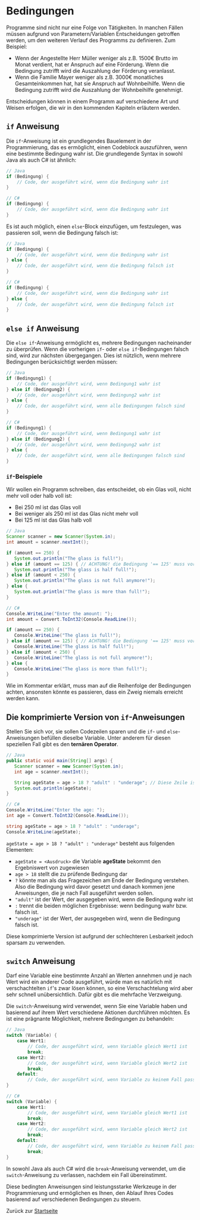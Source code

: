 # Bedingungen

Programme sind nicht nur eine Folge von Tätigkeiten. In manchen Fällen müssen aufgrund von Parametern/Variablen Entscheidungen getroffen werden, um den weiteren Verlauf des Programms zu definieren. Zum Beispiel:
- Wenn der Angestellte Herr Müller weniger als z.B. 1500€ Brutto im Monat verdient, hat er Anspruch auf eine Förderung. Wenn die Bedingung zutrifft wird die Auszahlung der Förderung veranlasst.
- Wenn die Familie Mayer weniger als z.B. 3000€ monatliches Gesamteinkommen hat, hat sie Anspruch auf Wohnbeihilfe. Wenn die Bedingung zutrifft wird die Auszahlung der Wohnbeihilfe genehmigt.

Entscheidungen können in einem Programm auf verschiedene Art und Weisen erfolgen, die wir in den kommenden Kapiteln erläutern werden.

## `if` Anweisung

Die `if`-Anweisung ist ein grundlegendes Bauelement in der Programmierung, das es ermöglicht, einen Codeblock auszuführen, wenn eine bestimmte Bedingung wahr ist. Die grundlegende Syntax in sowohl Java als auch C# ist ähnlich:

```java
// Java
if (Bedingung) {
    // Code, der ausgeführt wird, wenn die Bedingung wahr ist
}
```

```csharp
// C#
if (Bedingung) {
    // Code, der ausgeführt wird, wenn die Bedingung wahr ist
}
```

Es ist auch möglich, einen `else`-Block einzufügen, um festzulegen, was passieren soll, wenn die Bedingung falsch ist:

```java
// Java
if (Bedingung) {
    // Code, der ausgeführt wird, wenn die Bedingung wahr ist
} else {
    // Code, der ausgeführt wird, wenn die Bedingung falsch ist
}
```

```csharp
// C#
if (Bedingung) {
    // Code, der ausgeführt wird, wenn die Bedingung wahr ist
} else {
    // Code, der ausgeführt wird, wenn die Bedingung falsch ist
}
```

## `else if` Anweisung

Die `else if`-Anweisung ermöglicht es, mehrere Bedingungen nacheinander zu überprüfen. Wenn die vorherigen `if`- oder `else if`-Bedingungen falsch sind, wird zur nächsten übergegangen. Dies ist nützlich, wenn mehrere Bedingungen berücksichtigt werden müssen:

```java
// Java
if (Bedingung1) {
    // Code, der ausgeführt wird, wenn Bedingung1 wahr ist
} else if (Bedingung2) {
    // Code, der ausgeführt wird, wenn Bedingung2 wahr ist
} else {
    // Code, der ausgeführt wird, wenn alle Bedingungen falsch sind
}
```

```csharp
// C#
if (Bedingung1) {
    // Code, der ausgeführt wird, wenn Bedingung1 wahr ist
} else if (Bedingung2) {
    // Code, der ausgeführt wird, wenn Bedingung2 wahr ist
} else {
    // Code, der ausgeführt wird, wenn alle Bedingungen falsch sind
}
```

### `if`-Beispiele

Wir wollen ein Programm schreiben, das entscheidet, ob ein Glas voll, nicht mehr voll oder halb voll ist:
- Bei 250 ml ist das Glas voll
- Bei weniger als 250 ml ist das Glas nicht mehr voll
- Bei 125 ml ist das Glas halb voll

```Java
// Java
Scanner scanner = new Scanner(System.in);
int amount = scanner.nextInt();

if (amount == 250) {
   System.out.println("The glass is full!");
} else if (amount == 125) { // ACHTUNG! die Bedingung '== 125' muss vor '< 250' geprüft werden, ansonsten greift immer nur '< 250'
   System.out.println("The glass is half full!");
} else if (amount < 250) {
   System.out.println("The glass is not full anymore!");
} else {
   System.out.println("The glass is more than full!");
}
```

```csharp
// C#
Console.WriteLine("Enter the amount: ");
int amount = Convert.ToInt32(Console.ReadLine());

if (amount == 250) {
   Console.WriteLine("The glass is full!");
} else if (amount == 125) { // ACHTUNG! die Bedingung '== 125' muss vor '< 250' geprüft werden, ansonsten greift immer nur '< 250'
   Console.WriteLine("The glass is half full!");
} else if (amount < 250) {
   Console.WriteLine("The glass is not full anymore!");
} else {
   Console.WriteLine("The glass is more than full!");
}
```

Wie im Kommentar erklärt, muss man auf die Reihenfolge der Bedingungen achten, ansonsten könnte es passieren, dass ein Zweig niemals erreicht werden kann.

## Die komprimierte Version von `if`-Anweisungen

Stellen Sie sich vor, sie sollen Codezeilen sparen und die `if`- und `else`-Anweisungen befüllen dieselbe Variable. Unter anderem für diesen speziellen Fall gibt es den **ternären Operator**.

```Java
// Java
public static void main(String[] args) {
   Scanner scanner = new Scanner(System.in);
   int age = scanner.nextInt();

   String ageState = age > 18 ? "adult" : "underage"; // Diese Zeile ist wird unten erklärt
   System.out.println(ageState);
}

```

```csharp
// C#
Console.WriteLine("Enter the age: ");
int age = Convert.ToInt32(Console.ReadLine());

string ageState = age > 18 ? "adult" : "underage";
Console.WriteLine(ageState);
```

`ageState = age > 18 ? "adult" : "underage"` besteht aus folgenden Elementen:
- `ageState = <Ausdruck>` die Variable **ageState** bekommt den Ergebniswert von <Ausdruck> zugewiesen
- `age > 18` stellt die zu prüfende Bedingung dar
- `?` könnte man als das Fragezeichen am Ende der Bedingung verstehen. Also die Bedingung wird davor gesetzt und danach kommen jene Anweisungen, die je nach Fall ausgeführt werden sollen.
- `"adult"` ist der Wert, der ausgegeben wird, wenn die Bedingung wahr ist
- `:` trennt die beiden möglichen Ergebnisse: wenn bedingung wahr bzw. falsch ist.
- `"underage"` ist der Wert, der ausgegeben wird, wenn die Bedingung falsch ist.

Diese komprimierte Version ist aufgrund der schlechteren Lesbarkeit jedoch sparsam zu verwenden.

## `switch` Anweisung

Darf eine Variable eine bestimmte Anzahl an Werten annehmen und je nach Wert wird ein anderer Code ausgeführt, würde man es natürlich mit verschachtelten `if`'s zwar lösen können, so eine Verschachtelung wird aber sehr schnell unübersichtlich. Dafür gibt es die mehrfache Verzweigung. 

Die `switch`-Anweisung wird verwendet, wenn Sie eine Variable haben und basierend auf ihrem Wert verschiedene Aktionen durchführen möchten. Es ist eine prägnante Möglichkeit, mehrere Bedingungen zu behandeln:

```java
// Java
switch (Variable) {
    case Wert1:
        // Code, der ausgeführt wird, wenn Variable gleich Wert1 ist
        break;
    case Wert2:
        // Code, der ausgeführt wird, wenn Variable gleich Wert2 ist
        break;
    default:
        // Code, der ausgeführt wird, wenn Variable zu keinem Fall passt
}
```

```csharp
// C#
switch (Variable) {
    case Wert1:
        // Code, der ausgeführt wird, wenn Variable gleich Wert1 ist
        break;
    case Wert2:
        // Code, der ausgeführt wird, wenn Variable gleich Wert2 ist
        break;
    default:
        // Code, der ausgeführt wird, wenn Variable zu keinem Fall passt
        break;
}
```

In sowohl Java als auch C# wird die `break`-Anweisung verwendet, um die `switch`-Anweisung zu verlassen, nachdem ein Fall übereinstimmt.

Diese bedingten Anweisungen sind leistungsstarke Werkzeuge in der Programmierung und ermöglichen es Ihnen, den Ablauf Ihres Codes basierend auf verschiedenen Bedingungen zu steuern.

Zurück zur [Startseite](README.md)
